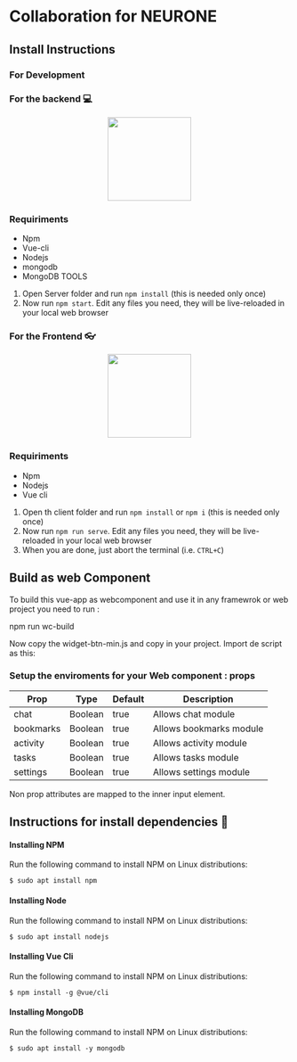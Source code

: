 # Collaboration for NEURONE

## Install Instructions

### For Development

### For the backend 💻
<p align="center"><a target="_blank"><img src="https://cdn.pixabay.com/photo/2015/04/23/17/41/node-js-736399_960_720.png" width="150"></a></p>

### Requiriments

* Npm
* Vue-cli
* Nodejs
* mongodb
* MongoDB TOOLS


1. Open Server folder and run `npm install` (this is needed only once)
2. Now run `npm start`. Edit any files you need, they will be live-reloaded in your local web browser

### For the Frontend 👓
<p align="center"><a target="_blank"><img src="https://upload.wikimedia.org/wikipedia/commons/thumb/9/95/Vue.js_Logo_2.svg/768px-Vue.js_Logo_2.svg.png?20170919082558" width="150"></a></p>

### Requiriments

* Npm
* Nodejs
* Vue cli

1. Open th client folder and run `npm install` or `npm i`  (this is needed only once)
2. Now run `npm run serve`. Edit any files you need, they will be live-reloaded in your local web browser
3. When you are done, just abort the terminal (i.e. `CTRL+C`)

## Build as web Component

To build this vue-app as webcomponent and use it in any framewrok or web project you need to run :

npm run wc-build

Now copy the widget-btn-min.js and copy in your project. Import de script as this: 

### Setup the enviroments for your Web component : props

<!-- Include the propety without a value is equals to `true` -->
<widget-btn bookmarks chat=false ></widget-btn>


| Prop | Type | Default | Description |
|------|------|---------|-------------|
| chat| Boolean | true | Allows chat module|
| bookmarks| Boolean | true | Allows bookmarks module|
| activity| Boolean | true | Allows activity module|
| tasks| Boolean | true | Allows tasks module|
| settings| Boolean | true | Allows settings module|

Non prop attributes are mapped to the inner input element.


## Instructions for install dependencies 📖

#### Installing NPM 

Run the following command to install NPM on Linux distributions:

    $ sudo apt install npm

#### Installing Node

Run the following command to install NPM on Linux distributions:

    $ sudo apt install nodejs

#### Installing Vue Cli

Run the following command to install NPM on Linux distributions:

    $ npm install -g @vue/cli

#### Installing MongoDB

Run the following command to install NPM on Linux distributions:

    $ sudo apt install -y mongodb
